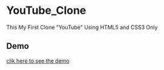 # YouTube_Clone
This My First Clone "YouTube" Using HTML5 and CSS3 Only

##  Demo
[clik here to see the demo](https://kilwa220.github.io/YouTube_Clone/)
